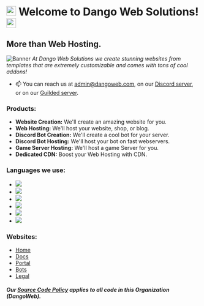 # <a href="https://dangoweb.com/?from=github"><img src="https://faisaln.com/wave.gif" height="25px" width="25px" /></a> Welcome to Dango Web Solutions! <a href="https://dangoweb.com/?from=github"><img src="https://dangoweb.com/favicon.ico" height="25px" /></a>
## More than Web Hosting.
![Banner](https://dangoweb.com/banner.gif)
*At Dango Web Solutions we create stunning websites from templates that are extremely customizable and comes with tons of cool addons!*
- 📫 You can reach us at [admin@dangoweb.com](mailto:admin@dangoweb.com), on our [Discord server](https://dangoweb.com/discord?from=github), or on our [Guilded server](https://dangoweb.com/guilded?from=github).

### Products:
- **Website Creation:** We'll create an amazing website for you.
- **Web Hosting:** We'll host your website, shop, or blog.
- **Discord Bot Creation:** We'll create a cool bot for your server.
- **Discord Bot Hosting:** We'll host your bot on fast webservers.
- **Game Server Hosting:** We'll host a game Server for you.
- **Dedicated CDN:** Boost your Web Hosting with CDN.

### Languages we use:
- <a href="#"><img src="https://img.shields.io/badge/JavaScript-F7DF1E?style=for-the-badge&logo=javascript&logoColor=black"/></a>
- <a href="#"><img src="https://img.shields.io/badge/Node.js-43853D?style=for-the-badge&logo=node.js&logoColor=white"/></a>
- <a href="#"><img src="https://img.shields.io/badge/Next.js-212121?style=for-the-badge&logo=next.js&logoColor=white"/></a>
- <a href="#"><img src="https://img.shields.io/badge/Python-14354C?style=for-the-badge&logo=python&logoColor=white"/></a>
- <a href="#"><img src="https://img.shields.io/badge/HTML5-E34F26?style=for-the-badge&logo=html5&logoColor=white"/></a>
- <a href="#"><img src="https://img.shields.io/badge/CSS3-1572B6?style=for-the-badge&logo=css3&logoColor=white"/></a>

### Websites:
- <a href="https://dangoweb.com/?from=github">Home</a>
- <a href="https://docs.dangoweb.com/?from=github">Docs</a>
- <a href="https://portal.dangoweb.com/?from=github">Portal</a>
- <a href="https://bots.dangoweb.com/?from=github">Bots</a>
- <a href="https://dangoweb.com/legal?from=github">Legal</a>

#### *Our [Source Code Policy](https://dangoweb.com/legal?from=github) applies to all code in this Organization (DangoWeb).*
